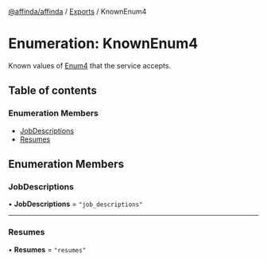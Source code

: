 [@affinda/affinda](../README.md) / [Exports](../modules.md) / KnownEnum4

# Enumeration: KnownEnum4

Known values of [Enum4](../modules.md#enum4) that the service accepts.

## Table of contents

### Enumeration Members

- [JobDescriptions](KnownEnum4.md#jobdescriptions)
- [Resumes](KnownEnum4.md#resumes)

## Enumeration Members

### JobDescriptions

• **JobDescriptions** = ``"job_descriptions"``

___

### Resumes

• **Resumes** = ``"resumes"``
